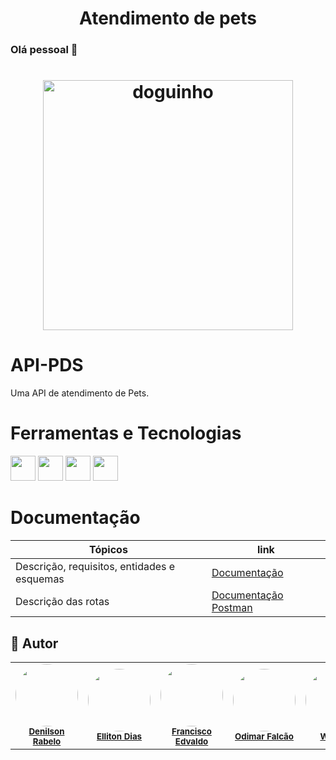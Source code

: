 <h1 align="center">Atendimento de pets</h1>

### Olá pessoal 👋

<h1 align="center">
  <img height="400" title="doguinho" src="https://pa1.narvii.com/6716/dd875576fce4814336ac13e5b93d36f173e7316a_hq.gif"/>
</h1>

# API-PDS
Uma API de atendimento de Pets.

# Ferramentas e Tecnologias
<img src="https://cdn.jsdelivr.net/gh/devicons/devicon/icons/nodejs/nodejs-original-wordmark.svg" width="40" height="40"/>  <img src="https://cdn.jsdelivr.net/gh/devicons/devicon/icons/javascript/javascript-original.svg" width="40" height="40"/>  <img src="https://cdn.jsdelivr.net/gh/devicons/devicon/icons/express/express-original-wordmark.svg" width="40" height="40"/>  <img src="https://cdn.jsdelivr.net/gh/devicons/devicon/icons/mongodb/mongodb-original-wordmark.svg" width="40" height="40"/>

# Documentação

| Tópicos  |  link  |
| ------------------- | ------------------- |
|  Descrição, requisitos, entidades e esquemas |  <a href="https://github.com/DenilsonRabelo/API-PDS/blob/master/docs/ProjetoFinalPDS.pdf">Documentação</a>
|  Descrição das rotas |  <a href="https://documenter.getpostman.com/view/21652396/UzBsHjCq">Documentação Postman</a>

## 🚀 Autor
<table>
  <tr>
    <td align="center"><img style="border-radius: 50%;" src="https://avatars.githubusercontent.com/u/80592413?v=4" width="100px;" alt=""/><br /><sub><b><a href="https://github.com/DenilsonRabelo">Denilson Rabelo</a></b></sub></a><br /></td>
     <td align="center"><img style="border-radius: 50%;" src="https://avatars.githubusercontent.com/u/92165656?v=4" width="100px;" alt=""/><br /><sub><b><a href="https://github.com/EllitonDias">Elliton Dias</a></b></sub></a><br /></td>
     <td align="center"><img style="border-radius: 50%;" src="https://avatars.githubusercontent.com/u/74935603?v=4" width="100px;" alt=""/><br /><sub><b><a href="https://github.com/EdOliveiraJr">Francisco Edvaldo</a></b></sub></a><br /></td>
      <td align="center"><img style="border-radius: 50%;" src="https://avatars.githubusercontent.com/u/61192945?v=4" width="100px;" alt=""/><br /><sub><b><a href="https://github.com/odiunus">Odimar Falcão</a></b></sub></a><br /></td>
      <td align="center"><img style="border-radius: 50%;" src="https://avatars.githubusercontent.com/u/49406650?v=4" width="100px;" alt=""/><br /><sub><b><a href="https://github.com/wilhelmSt">Wilhelm</a></b></sub></a><br /></td>
  </tr>
</table>
 

                                                     
                                                     
          

          
                    

          
          

          
          
